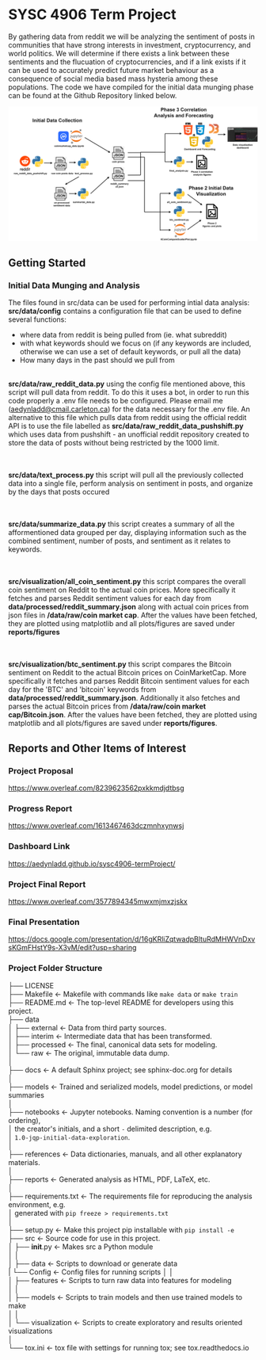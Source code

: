 # SYSC 4906 Term Project
By gathering data from reddit we will be analyzing the sentiment of posts in communities that have strong interests in investment, cryptocurrency, and world politics. We will determine if there exists a link between these sentiments and the flucuation of cryptocurrencies, and if a link exists if it can be used to accurately predict future market behaviour as a consequence of social media based mass hysteria among these populations. The code we have compiled for the initial data munging phase can be found at the Github Repository linked below.  

![plot](./reports/figures/project_overview.png)

## Getting Started

### Initial Data Munging and Analysis
The files found in src/data can be used for performing intial data analysis:
<br>
<b>src/data/config</b> contains a configuration file that can be used to define several functions:
 - where data from reddit is being pulled from (ie. what subreddit)
 - with what keywords should we focus on (if any keywords are included, otherwise we can use a set of default keywords, or pull all the data)
 - How many days in the past should we pull from
<br><br>

<b>src/data/raw_reddit_data.py</b> using the config file mentioned above, this script will pull data from reddit. To do this it uses a bot, in order to run this code properly a .env file needs to be configured. Please email me (aedynladd@cmail.carleton.ca) for the data necessary for the .env file. An alternative to this file which pulls data from reddit using the official reddit API is to use the file labelled as <b>src/data/raw_reddit_data_pushshift.py</b> which uses data from pushshift - an unofficial reddit repository created to store the data of posts without being restricted by the 1000 limit.

<br><br>
<b>src/data/text_process.py</b> this script will pull all the previously collected data into a single file, perform analysis on sentiment in posts, and organize by the days that posts occured

<br><br>
<b>src/data/summarize_data.py</b> this script creates a summary of all the afformentioned data grouped per day, displaying information such as the combined sentiment, number of posts, and sentiment as it relates to keywords.

<br><br>
<b>src/visualization/all_coin_sentiment.py</b> this script compares the overall coin sentiment on Reddit to the actual coin prices. More specifically it fetches and parses Reddit sentiment values for each day from <b>data/processed/reddit_summary.json</b> along with actual coin prices from json files in <b>/data/raw/coin market cap</b>. After the values have been fetched, they are plotted using matplotlib and all plots/figures are saved under <b>reports/figures</b>

<br><br>
<b>src/visualization/btc_sentiment.py</b> this script compares the Bitcoin sentiment on Reddit to the actual Bitcoin prices on CoinMarketCap. More specifically it fetches and parses Reddit Bitcoin sentiment values for each day for the 'BTC' and 'bitcoin' keywords from <b>data/processed/reddit_summary.json</b>. Additionally it also fetches and parses the actual Bitcoin prices from <b>/data/raw/coin market cap/Bitcoin.json</b>. After the values have been fetched, they are plotted using matplotlib and all plots/figures are saved under <b>reports/figures</b>.

## Reports and Other Items of Interest
### Project Proposal
https://www.overleaf.com/8239623562pxkkmdjdtbsg

### Progress Report
https://www.overleaf.com/1613467463dczmnhxynwsj

### Dashboard Link
https://aedynladd.github.io/sysc4906-termProject/

### Project Final Report
https://www.overleaf.com/3577894345mwxmjmxzjskx

### Final Presentation 
https://docs.google.com/presentation/d/16gKRliZqtwadpBltuRdMHWVnDxvsKGmFHstY9s-X3vM/edit?usp=sharing

### Project Folder Structure
├── LICENSE <br/>
├── Makefile           <- Makefile with commands like `make data` or `make train`  <br/>
├── README.md          <- The top-level README for developers using this project. <br/>
├── data  <br/>
│   ├── external       <- Data from third party sources.  <br/>
│   ├── interim        <- Intermediate data that has been transformed.  <br/>
│   ├── processed      <- The final, canonical data sets for modeling.  <br/>
│   └── raw            <- The original, immutable data dump.  <br/>
│ <br/>
├── docs               <- A default Sphinx project; see sphinx-doc.org for details <br/>
│ <br/>
├── models             <- Trained and serialized models, model predictions, or model summaries <br/>
│ <br/>
├── notebooks          <- Jupyter notebooks. Naming convention is a number (for ordering), <br/>
│                         the creator's initials, and a short `-` delimited description, e.g. <br/>
│                         `1.0-jqp-initial-data-exploration`. <br/>
│ <br/>
├── references         <- Data dictionaries, manuals, and all other explanatory materials. <br/>
│ <br/>
├── reports            <- Generated analysis as HTML, PDF, LaTeX, etc. <br/>
│ <br/>
├── requirements.txt   <- The requirements file for reproducing the analysis environment, e.g. <br/>
│                         generated with `pip freeze > requirements.txt` <br/>
│ <br/>
├── setup.py           <- Make this project pip installable with `pip install -e` <br/>
├── src                <- Source code for use in this project. <br/>
│   ├── __init__.py    <- Makes src a Python module <br/>
│   │ <br/>
│   ├── data           <- Scripts to download or generate data <br/>
|        └── Config    <- Config files for running scripts
│   │ <br/>
│   ├── features       <- Scripts to turn raw data into features for modeling <br/>
│   │ <br/>
│   ├── models         <- Scripts to train models and then use trained models to make <br/>
│   │ <br/>
│   └── visualization  <- Scripts to create exploratory and results oriented visualizations <br/>
│ <br/>
└── tox.ini            <- tox file with settings for running tox; see tox.readthedocs.io <br/>

